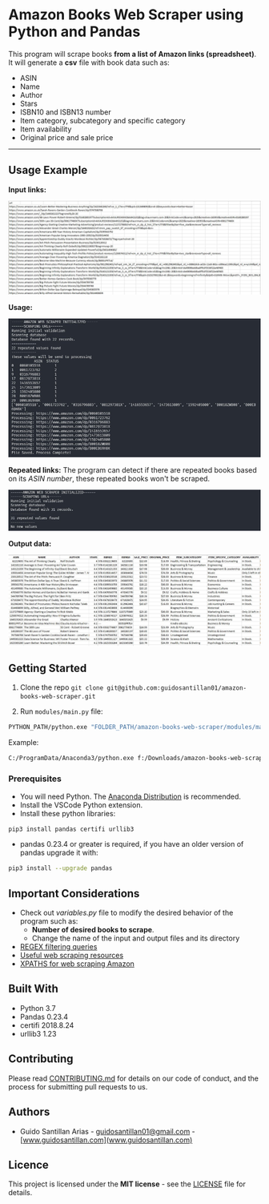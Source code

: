 # Amazon Books Web Scraper using Python and Pandas
This program will scrape books **from a list of Amazon links (spreadsheet)**. It will generate a **csv** file with book data such as: 
- ASIN
- Name
- Author
- Stars
- ISBN10 and ISBN13 number
- Item category, subcategory and specific category
- Item availability
- Original price and sale price

<!-- ## Table of Contents
- [Usage Example](#usage-example)
- [Getting Started](#getting-started)
- [Running the tests](#running-the-tests)
- [Built With](#built-with)
- [Contributing](#contributing)
- [Versioning](#versioning)
- [Authors](#authors)
- [License](#license)
- [Acknowledgements](#acknowledgements) -->

---

## Usage Example
**Input links:**

![](./docs/input.jpg)

**Usage:**

![](./docs/usage_new.jpg)

**Repeated links:**
The program can detect if there are repeated books based on its *ASIN number*, these repeated books won't be scraped.

![](./docs/usage_repeated.jpg)

**Output data:**

![](./docs/output.jpg)


## Getting Started
1. Clone the repo
`git clone git@github.com:guidosantillan01/amazon-books-web-scraper.git`

2. Run `modules/main.py` file:
```sh
PYTHON_PATH/python.exe "FOLDER_PATH/amazon-books-web-scraper/modules/main.py"
```
Example:
```sh
C:/ProgramData/Anaconda3/python.exe f:/Downloads/amazon-books-web-scraper/modules/main.py
```


### Prerequisites
- You will need Python. The [Anaconda Distribution](https://www.anaconda.com/distribution/) is recommended.
- Install the VSCode Python extension.
- Install these python libraries:
```sh
pip3 install pandas certifi urllib3
```
- pandas 0.23.4 or greater is required, if you have an older version of pandas upgrade it with:
```sh
pip3 install --upgrade pandas
```


## Important Considerations
- Check out *variables.py* file to modify the desired behavior of the program such as:
    - **Number of desired books to scrape**.
    - Change the name of the input and output files and its directory
- [REGEX filtering queries](./docs/FILTERING.md)
- [Useful web scraping resources](./docs/USEFUL_RESOURCES.md)
- [XPATHS for web scraping Amazon](./docs/xpaths_for_amazon.txt)



## Built With
- Python 3.7
- Pandas 0.23.4
- certifi 2018.8.24
- urllib3 1.23



## Contributing
Please read [CONTRIBUTING.md](./docs/CONTRIBUTING.md) for details on our code of conduct, and the process for submitting pull requests to us.



## Authors
- Guido Santillan Arias - [guidosantillan01@gmail.com](guidosantillan01@gmail.com) - [www.guidosantillan.com](www.guidosantillan.com)



## Licence
This project is licensed under the **MIT license** - see the [LICENSE](./LICENSE.txt) file for details.